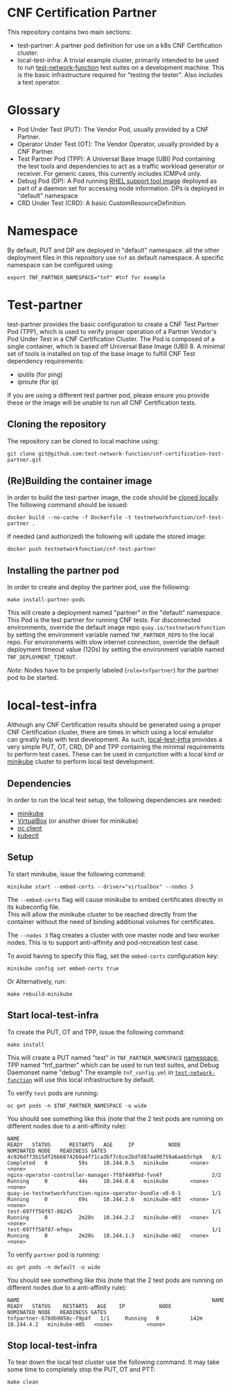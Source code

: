 # CNF Certification Partner

This repository contains two main sections:
* test-partner:  A partner pod definition for use on a k8s CNF Certification cluster.
* local-test-infra:  A trivial example cluster, primarily intended to be used to run [test-network-function](https://github.com/test-network-function/test-network-function) test suites on a development machine.
This is the basic infrastructure required for "testing the tester".
Also includes a test operator.
# Glossary

* Pod Under Test (PUT): The Vendor Pod, usually provided by a CNF Partner.
* Operator Under Test (OT): The Vendor Operator, usually provided by a CNF Partner.
* Test Partner Pod (TPP): A Universal Base Image (UBI) Pod containing the test tools and dependencies to act as a traffic workload generator or receiver.  For generic cases, this currently includes ICMPv4 only.
* Debug Pod (DP): A Pod running [RHEL support tool image](https://catalog.redhat.com/software/containers/rhel8/support-tools/5ba3eaf9bed8bd6ee819b78b) deployed as part of a daemon set for accessing node information. DPs is deployed in "default" namespace
* CRD Under Test (CRD): A basic CustomResourceDefinition.


# Namespace

By default, PUT and DP are deployed in "default" namespace. all the other deployment files in this repository use ``tnf`` as default namespace. A specific namespace can be configured using:

```shell-script
export TNF_PARTNER_NAMESPACE="tnf" #tnf for example
```
# Test-partner

test-partner provides the basic configuration to create a CNF Test Partner Pod (TPP), which is used to verify proper operation of a Partner Vendor's Pod Under Test in a CNF Certification Cluster.  The Pod is composed of a single container, which is based off Universal Base Image (UBI) 8.  A minimal set of tools is installed on top of the base image to fulfill CNF Test dependency requirements:
* iputils (for ping)
* iproute (for ip)

If you are using a different test partner pod, please ensure you provide these or the image will be unable to run all CNF
Certification tests.

## Cloning the repository

The repository can be cloned to local machine using:

```shell-script
git clone git@github.com:test-network-function/cnf-certification-test-partner.git
```
## (Re)Building the container image

In order to build the test-partner image, the code should be [cloned locally](##cloning-the-repository). The following command should be issued:
```shell-script
docker build --no-cache -f Dockerfile -t testnetworkfunction/cnf-test-partner .
```

If needed (and authorized) the following will update the stored image:

```shell-script
docker push testnetworkfunction/cnf-test-partner
```

## Installing the partner pod

In order to create and deploy the partner pod, use the following:

```shell-script
make install-partner-pods
```

This will create a deployment named "partner" in the "default" namespace.  This Pod is the test partner for running CNF tests.
For disconnected environments, override the default image repo `quay.io/testnetworkfunction` by setting the environment variable named `TNF_PARTNER_REPO` to the local repo.
For environments with slow internet connection, override the default deployment timeout value (120s) by setting the environment variable named `TNF_DEPLOYMENT_TIMEOUT`.

*Note*: Nodes have to be properly labeled (`role=tnfpartner`) for the partner pod to be started.

# local-test-infra

Although any CNF Certification results should be generated using a proper CNF Certification cluster, there are times
in which using a local emulator can greatly help with test development.  As such, [local-test-infra](./local-test-infra)
provides a very simple PUT, OT, CRD, DP and TPP containing the minimal requirements to perform test cases.
These can be used in conjunction with a local kind or [minikube](https://minikube.sigs.k8s.io/docs/) cluster to perform local test development.


## Dependencies

In order to run the local test setup, the following dependencies are needed:
* [minikube](https://minikube.sigs.k8s.io/docs/)
* [VirtualBox](https://www.virtualbox.org/) (or another driver for minikube)
* [oc client](https://docs.openshift.com/container-platform/3.6/cli_reference/get_started_cli.html#cli-linux)
* [kubectl](https://kubernetes.io/docs/tasks/tools/install-kubectl/)

## Setup

To start minikube, issue the following command:

```shell-script
minikube start --embed-certs --driver="virtualbox" --nodes 3
```

The `--embed-certs` flag will cause minikube to embed certificates directly in its kubeconfig file.  
This will allow the minikube cluster to be reached directly from the container without the need of binding additional volumes for certificates.

The `--nodes 3` flag creates a cluster with one master node and two worker nodes. This is to support anti-affinity and pod-recreation test case.

To avoid having to specify this flag, set the `embed-certs` configuration key:

```shell-script
minikube config set embed-certs true
```
Or Alternatively, run:
```shell-script
make rebuild-minikube
```

## Start local-test-infra
To create the PUT, OT and TPP, issue the following command:

```shell-script
make install
```

This will create a PUT named "test" in `TNF_PARTNER_NAMESPACE` [namespace](#namespace), TPP named "tnf_partner" which can be used to run test suites, and Debug Daemonset name "debug" The
example `tnf_config.yml` in [`test-network-function`](https://github.com/test-network-function/test-network-function)
will use this local infrastructure by default.

To verify `test` pods are running: 

```shell-script
oc get pods -n $TNF_PARTNER_NAMESPACE -o wide
```

You should see something like this (note that the 2 test pods are running on different nodes due to a anti-affinity rule):
```shell-script
NAME                                                              READY   STATUS      RESTARTS   AGE     IP           NODE           NOMINATED NODE   READINESS GATES
4c926df73b15df26b6874260a4f71ca3bf7c6ce2bdfd87aa90759a6aeb5rhpk   0/1     Completed   0          59s     10.244.0.5   minikube       <none>           <none>
nginx-operator-controller-manager-7f8f449fbd-fvn4f                2/2     Running     0          44s     10.244.0.6   minikube       <none>           <none>
quay-io-testnetworkfunction-nginx-operator-bundle-v0-0-1          1/1     Running     0          69s     10.244.2.6   minikube-m03   <none>           <none>
test-697ff58f87-88245                                             1/1     Running     0          2m20s   10.244.2.2   minikube-m03   <none>           <none>
test-697ff58f87-mfmpv                                             1/1     Running     0          2m20s   10.244.1.3   minikube-m02   <none>           <none>
```

To verify `partner` pod is running: 

```shell-script
oc get pods -n default -o wide
```

You should see something like this (note that the 2 test pods are running on different nodes due to a anti-affinity rule):
```shell-script
NAME                                                              NAME                          READY   STATUS    RESTARTS   AGE    IP           NODE           NOMINATED NODE   READINESS GATES
tnfpartner-678db9858c-f9p4f   1/1     Running   0          142m   10.244.4.2   minikube-m05   <none>           <none>
```
## Stop local-test-infra

To tear down the local test cluster use the following command. It may take some time to completely stop the PUT, OT and PTT:

```shell-script
make clean
```

